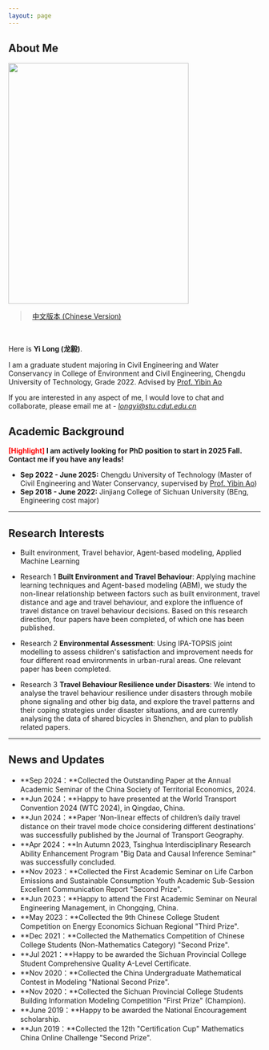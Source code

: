 ```yaml
---
layout: page
---
```


## About Me 

<img src="https://longyistar.github.io/longyi.jpg" class="floatpic" width="360" height="480">

> &nbsp; [中文版本 (Chinese Version)](https://longyistar.github.io/file/aboutme-zh/)
<br>

Here is **Yi Long (龙毅)**.

I am a graduate student majoring in Civil Engineering and Water Conservancy in College of Environment and Civil Engineering, Chengdu University of Technology, Grade 2022. Advised by [Prof. Yibin Ao](https://hgycg.cdut.edu.cn/teacher/10201402305)

If you are interested in any aspect of me, I would love to chat and collaborate, please email me at - *longyi@stu.cdut.edu.cn*

## Academic Background

**<font color='red'>[Highlight]</font> I am actively looking for PhD position to start in 2025 Fall. Contact me if you have any leads!**

- **Sep 2022 - June 2025:** Chengdu University of Technology (Master of Civil Engineering and Water Conservancy, supervised by [Prof. Yibin Ao](https://hgycg.cdut.edu.cn/teacher/10201402305))
- **Sep 2018 - June 2022:** Jinjiang College of Sichuan University (BEng, Engineering cost major)

---

## Research Interests

- Built environment, Travel behavior, Agent-based modeling, Applied Machine Learning

- Research 1 **Built Environment and Travel Behaviour**: 
Applying machine learning techniques and Agent-based modeling (ABM), we study the non-linear relationship between factors such as built environment, travel distance and age and travel behaviour, and explore the influence of travel distance on travel behaviour decisions. Based on this research direction, four papers have been completed, of which one has been published.
- Research 2 **Environmental Assessment**: 
Using IPA-TOPSIS joint modelling to assess children's satisfaction and improvement needs for four different road environments in urban-rural areas. One relevant paper has been completed.
- Research 3 **Travel Behaviour Resilience under Disasters**: 
We intend to analyse the travel behaviour resilience under disasters through mobile phone signaling and other big data, and explore the travel patterns and their coping strategies under disaster situations, and are currently analysing the data of shared bicycles in Shenzhen, and plan to publish related papers.

---

## News and Updates

- **Sep 2024：**Collected the Outstanding Paper at the Annual Academic Seminar of the China Society of Territorial Economics, 2024.
- **Jun 2024：**Happy to have presented at the World Transport Convention 2024 (WTC 2024), in Qingdao, China.
- **Jun 2024：**Paper ‘Non-linear effects of children’s daily travel distance on their travel mode choice considering different destinations’ was successfully published by the Journal of Transport Geography.
- **Apr 2024：**In Autumn 2023, Tsinghua Interdisciplinary Research Ability Enhancement Program "Big Data and Causal Inference Seminar" was successfully concluded.
- **Nov 2023：**Collected the First Academic Seminar on Life Carbon Emissions and Sustainable Consumption Youth Academic Sub-Session Excellent Communication Report "Second Prize".
- **Jun 2023：**Happy to attend the First Academic Seminar on Neural Engineering Management, in Chongqing, China.
- **May 2023：**Collected the 9th Chinese College Student Competition on Energy Economics Sichuan Regional "Third Prize".
- **Dec 2021：**Collected the Mathematics Competition of Chinese College Students (Non-Mathematics Category) "Second Prize".
- **Jul 2021：**Happy to be awarded the Sichuan Provincial College Student Comprehensive Quality A-Level Certificate.
- **Nov 2020：**Collected the China Undergraduate Mathematical Contest in Modeling "National Second Prize".
- **Nov 2020：**Collected the Sichuan Provincial College Students Building Information Modeling Competition "First Prize" (Champion).
- **June 2019：**Happy to be awarded the National Encouragement scholarship.
- **Jun 2019：**Collected the 12th "Certification Cup" Mathematics China Online Challenge "Second Prize".


